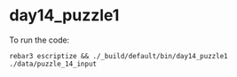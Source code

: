 day14_puzzle1
=====
To run the code:
```
rebar3 escriptize && ./_build/default/bin/day14_puzzle1 ./data/puzzle_14_input
```
